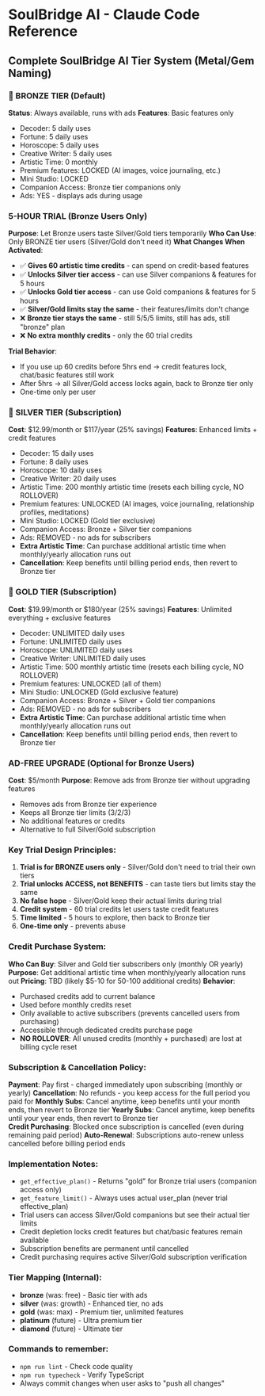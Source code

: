# SoulBridge AI - Claude Code Reference

## Complete SoulBridge AI Tier System (Metal/Gem Naming)

### 🥉 BRONZE TIER (Default)
**Status**: Always available, runs with ads
**Features**: Basic features only  
- Decoder: 5 daily uses
- Fortune: 5 daily uses  
- Horoscope: 5 daily uses
- Creative Writer: 5 daily uses
- Artistic Time: 0 monthly
- Premium features: LOCKED (AI images, voice journaling, etc.)
- Mini Studio: LOCKED
- Companion Access: Bronze tier companions only
- Ads: YES - displays ads during usage

### 5-HOUR TRIAL (Bronze Users Only)
**Purpose**: Let Bronze users taste Silver/Gold tiers temporarily
**Who Can Use**: Only BRONZE tier users (Silver/Gold don't need it)
**What Changes When Activated**:
- ✅ **Gives 60 artistic time credits** - can spend on credit-based features
- ✅ **Unlocks Silver tier access** - can use Silver companions & features for 5 hours
- ✅ **Unlocks Gold tier access** - can use Gold companions & features for 5 hours
- ✅ **Silver/Gold limits stay the same** - their features/limits don't change
- ❌ **Bronze tier stays the same** - still 5/5/5 limits, still has ads, still "bronze" plan
- ❌ **No extra monthly credits** - only the 60 trial credits

**Trial Behavior**:
- If you use up 60 credits before 5hrs end → credit features lock, chat/basic features still work
- After 5hrs → all Silver/Gold access locks again, back to Bronze tier only
- One-time only per user

### 🥈 SILVER TIER (Subscription)
**Cost**: $12.99/month or $117/year (25% savings)
**Features**: Enhanced limits + credit features
- Decoder: 15 daily uses
- Fortune: 8 daily uses
- Horoscope: 10 daily uses  
- Creative Writer: 20 daily uses
- Artistic Time: 200 monthly artistic time (resets each billing cycle, NO ROLLOVER)
- Premium features: UNLOCKED (AI images, voice journaling, relationship profiles, meditations)
- Mini Studio: LOCKED (Gold tier exclusive)
- Companion Access: Bronze + Silver tier companions
- Ads: REMOVED - no ads for subscribers
- **Extra Artistic Time**: Can purchase additional artistic time when monthly/yearly allocation runs out
- **Cancellation**: Keep benefits until billing period ends, then revert to Bronze tier

### 🥇 GOLD TIER (Subscription) 
**Cost**: $19.99/month or $180/year (25% savings)
**Features**: Unlimited everything + exclusive features
- Decoder: UNLIMITED daily uses
- Fortune: UNLIMITED daily uses
- Horoscope: UNLIMITED daily uses
- Creative Writer: UNLIMITED daily uses
- Artistic Time: 500 monthly artistic time (resets each billing cycle, NO ROLLOVER)
- Premium features: UNLOCKED (all of them)
- Mini Studio: UNLOCKED (Gold exclusive feature)
- Companion Access: Bronze + Silver + Gold tier companions  
- Ads: REMOVED - no ads for subscribers
- **Extra Artistic Time**: Can purchase additional artistic time when monthly/yearly allocation runs out
- **Cancellation**: Keep benefits until billing period ends, then revert to Bronze tier

### AD-FREE UPGRADE (Optional for Bronze Users)
**Cost**: $5/month
**Purpose**: Remove ads from Bronze tier without upgrading features
- Removes ads from Bronze tier experience
- Keeps all Bronze tier limits (3/2/3)
- No additional features or credits
- Alternative to full Silver/Gold subscription

### Key Trial Design Principles:
1. **Trial is for BRONZE users only** - Silver/Gold don't need to trial their own tiers
2. **Trial unlocks ACCESS, not BENEFITS** - can taste tiers but limits stay the same
3. **No false hope** - Silver/Gold keep their actual limits during trial
4. **Credit system** - 60 trial credits let users taste credit features
5. **Time limited** - 5 hours to explore, then back to Bronze tier
6. **One-time only** - prevents abuse

### Credit Purchase System:
**Who Can Buy**: Silver and Gold tier subscribers only (monthly OR yearly)
**Purpose**: Get additional artistic time when monthly/yearly allocation runs out
**Pricing**: TBD (likely $5-10 for 50-100 additional credits)
**Behavior**: 
- Purchased credits add to current balance
- Used before monthly credits reset
- Only available to active subscribers (prevents cancelled users from purchasing)
- Accessible through dedicated credits purchase page
- **NO ROLLOVER**: All unused credits (monthly + purchased) are lost at billing cycle reset

### Subscription & Cancellation Policy:
**Payment**: Pay first - charged immediately upon subscribing (monthly or yearly)
**Cancellation**: No refunds - you keep access for the full period you paid for
**Monthly Subs**: Cancel anytime, keep benefits until your month ends, then revert to Bronze tier
**Yearly Subs**: Cancel anytime, keep benefits until your year ends, then revert to Bronze tier  
**Credit Purchasing**: Blocked once subscription is cancelled (even during remaining paid period)
**Auto-Renewal**: Subscriptions auto-renew unless cancelled before billing period ends

### Implementation Notes:
- `get_effective_plan()` - Returns "gold" for Bronze trial users (companion access only)
- `get_feature_limit()` - Always uses actual user_plan (never trial effective_plan)  
- Trial users can access Silver/Gold companions but see their actual tier limits
- Credit depletion locks credit features but chat/basic features remain available
- Subscription benefits are permanent until cancelled
- Credit purchasing requires active Silver/Gold subscription verification

### Tier Mapping (Internal):
- **bronze** (was: free) - Basic tier with ads
- **silver** (was: growth) - Enhanced tier, no ads  
- **gold** (was: max) - Premium tier, unlimited features
- **platinum** (future) - Ultra premium tier
- **diamond** (future) - Ultimate tier

### Commands to remember:
- `npm run lint` - Check code quality
- `npm run typecheck` - Verify TypeScript  
- Always commit changes when user asks to "push all changes"